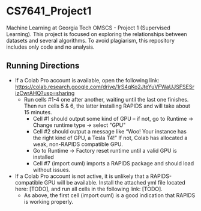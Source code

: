 # CS7641_Project1
Machine Learning at Georgia Tech OMSCS - Project 1 (Supervised Learning). This project is focused on exploring the relationships between datasets and several algorithms. To avoid plagiarism, this repository includes only code and no analysis.

## Running Directions
- If a Colab Pro account is available, open the following link: https://colab.research.google.com/drive/1rS4qKo2JteYuVFWaUJSFSESrizCwrAHQ?usp=sharing
  - Run cells #1-4 one after another, waiting until the last one finishes. Then run cells 5 & 6, the latter installing RAPIDS and will take about 15 minutes.
    - Cell #1 should output some kind of GPU – if not, go to Runtime -> Change runtime type -> select "GPU"
    -	Cell #2 should output a message like “Woo! Your instance has the right kind of GPU, a Tesla T4!” If not, Colab has allocated a weak, non-RAPIDS compatible GPU.
    - Go to Runtime -> Factory reset runtime until a valid GPU is installed
    -	Cell #7 (import cuml) imports a RAPIDS package and should load without issues.
- If a Colab Pro account is not active, it is unlikely that a RAPIDS-compatible GPU will be available. Install the attached yml file located here: [TODO], and run all cells in the following link: [TODO]. 
  - As above, the first cell (import cuml) is a good indication that RAPIDS is working properly.
